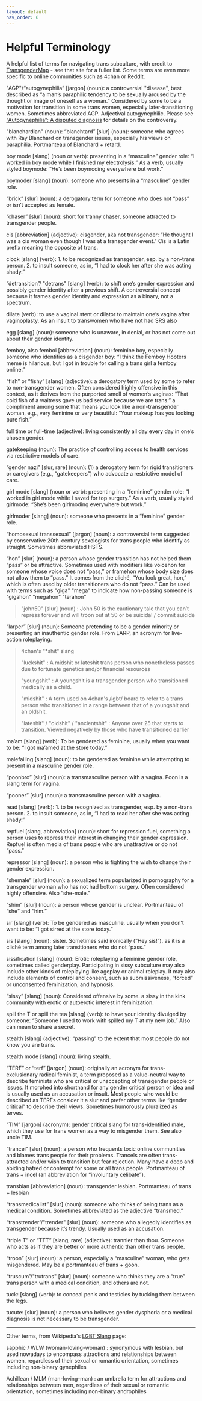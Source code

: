 ```yaml
---
layout: default
nav_order: 6
---
```


# Helpful Terminology


A helpful list of terms for navigating trans subculture, with credit to [TransgenderMap](https://www.transgendermap.com/resources/words/slang-slurs/) - see that site for a fuller list. Some terms are even more specific to online communities such as 4chan or Reddit.


"AGP"/“autogynephilia” [jargon] (noun): a controversial "disease", best described as “a man’s paraphilic tendency to be sexually aroused by the thought or image of oneself as a woman.” Considered by some to be a motivation for transition in some trans women, especially later-transitioning women. Sometimes abbreviated AGP. Adjectival autogynephilic. Please see [“Autogynephilia”: A disputed diagnosis](https://www.transgendermap.com/politics/sexology/autogynephilia/) for details on the controversy.

"blanchardian" (noun):
“blanchtard” [slur] (noun): someone who agrees with Ray Blanchard on transgender issues, especially his views on paraphilia. Portmanteau of Blanchard + retard.

boy mode [slang] (noun or verb): presenting in a “masculine” gender role: “I worked in boy mode while I finished my electrolysis.” As a verb, usually styled boymode: “He’s been boymoding everywhere but work.”

boymoder [slang] (noun): someone who presents in a “masculine” gender role.

“brick” [slur] (noun): a derogatory term for someone who does not “pass” or isn’t accepted as female.

“chaser” [slur] (noun): short for tranny chaser, someone attracted to transgender people.

cis [abbreviation] (adjective): cisgender, aka not transgender: “He thought I was a cis woman even though I was at a transgender event.” Cis is a Latin prefix meaning the opposite of trans.

clock [slang] (verb): 1. to be recognized as transgender, esp. by a non-trans person. 2. to insult someone, as in, “I had to clock her after she was acting shady.”

“detransition”/ "detrans" [slang] (verb): to shift one’s gender expression and possibly gender identity after a previous shift. A controversial concept because it frames gender identity and expression as a binary, not a spectrum.

dilate (verb): to use a vaginal stent or dilator to maintain one’s vagina after vaginoplasty. As an insult to transwomen who have not had SRS also

egg [slang] (noun): someone who is unaware, in denial, or has not come out about their gender identity.

femboy, also femboi [abbreviation] (noun): feminine boy, especially someone who identifies as a cisgender boy: “I think the Femboy Hooters meme is hilarious, but I got in trouble for calling a trans girl a femboy online.”

“fish” or “fishy” [slang] (adjective):
a derogatory term used by some to refer to non-transgender women. Often considered highly offensive in this context, as it derives from the purported smell of women’s vaginas: “That cold fish of a waitress gave us bad service because we are trans.”
a compliment among some that means you look like a non-transgender woman, e.g., very feminine or very beautiful: “Your makeup has you looking pure fish.”

full time or full-time (adjective): living consistently all day every day in one’s chosen gender.

gatekeeping (noun): The practice of controlling access to health services via restrictive models of care.

“gender nazi” [slur, rare] (noun): (1) a derogatory term for rigid transitioners or caregivers (e.g., “gatekeepers”) who advocate a restrictive model of care.

girl mode [slang] (noun or verb): presenting in a “feminine” gender role: “I worked in girl mode while I saved for top surgery.” As a verb, usually styled girlmode: “She’s been girlmoding everywhere but work.”

girlmoder [slang] (noun): someone who presents in a “feminine” gender role.

“homosexual transsexual” [jargon] (noun): a controversial term suggested by conservative 20th-century sexologists for trans people who identify as straight. Sometimes abbreviated HSTS.

“hon” [slur] (noun): a person whose gender transition has not helped them “pass” or be attractive. Sometimes used with modifiers like voicehon for someone whose voice does not “pass,” or framehon whose body size does not allow them to “pass.” It comes from the cliché, “You look great, hon,” which is often used by older transitioners who do not “pass.” Can be used with terms such as "giga" "mega" to indicate how non-passing someone is "gigahon" "megahon" "terahon"

> "john50" [slur] (noun) : John 50 is the cautionary tale that you can’t repress forever and will troon out at 50 or be suicidal / commit suicide

“larper” [slur] (noun): Someone pretending to be a gender minority or presenting an inauthentic gender role. From LARP, an acronym for live-action roleplaying.

> 4chan's "*shit" slang
>
> "luckshit" : A midshit or lateshit trans person who nonetheless passes due to fortunate genetics and/or financial resources
>
> "youngshit" : A youngshit is a transgender person who transitioned medically as a child.
>
> "midshit" : A term used on 4chan's /lgbt/ board to refer to a trans person who transitioned in a range between that of a youngshit and an oldshit. 
>
> "lateshit" / "oldshit" / "ancientshit" : Anyone over 25 that starts to transition. Viewed negatively by those who have transitioned earlier

ma’am [slang] (verb): To be gendered as feminine, usually when you want to be: “I got ma’amed at the store today.”

malefailing [slang] (noun): to be gendered as feminine while attempting to present in a masculine gender role.

“poonbro” [slur] (noun): a transmasculine person with a vagina. Poon is a slang term for vagina.

“pooner” [slur] (noun): a transmasculine person with a vagina.

read [slang] (verb): 1. to be recognized as transgender, esp. by a non-trans person. 2. to insult someone, as in, “I had to read her after she was acting shady.”

repfuel [slang, abbreviation] (noun): short for repression fuel, something a person uses to repress their interest in changing their gender expression. Repfuel is often media of trans people who are unattractive or do not “pass.”

repressor [slang] (noun): a person who is fighting the wish to change their gender expression.

“shemale” [slur] (noun): a sexualized term popularized in pornography for a transgender woman who has not had bottom surgery. Often considered highly offensive. Also “she-male.”

“shim” [slur] (noun): a person whose gender is unclear. Portmanteau of “she” and “him.”

sir [slang] (verb): To be gendered as masculine, usually when you don’t want to be: “I got sirred at the store today.”

sis [slang] (noun): sister. Sometimes said ironically (“Hey sis!”), as it is a cliché term among later transitioners who do not “pass.”

sissification [slang] (noun): Erotic roleplaying a feminine gender role, sometimes called genderplay. Participating in sissy subculture may also include other kinds of roleplaying like ageplay or animal roleplay. It may also include elements of control and consent, such as submissiveness, “forced” or unconsented feminization, and hypnosis.

“sissy” [slang] (noun):
Considered offensive by some.
a sissy in the kink community with erotic or autoerotic interest in feminization.

spill the T or spill the tea [slang] (verb): to have your identity divulged by someone: “Someone I used to work with spilled my T at my new job.” Also can mean to share a secret.


stealth [slang] (adjective): “passing” to the extent that most people do not know you are trans.

stealth mode [slang] (noun): living stealth.

“TERF” or “terf” [jargon] (noun): originally an acronym for trans-exclusionary radical feminist, a term proposed as a value-neutral way to describe feminists who are critical or unaccepting of transgender people or issues. It morphed into shorthand for any gender critical person or idea and is usually used as an accusation or insult. Most people who would be described as TERFs consider it a slur and prefer other terms like “gender critical” to describe their views. Sometimes humorously pluralized as terves.

“TIM” [jargon] (acronym): gender critical slang for trans-identified male, which they use for trans women as a way to misgender them. See also uncle TIM.

“trancel” [slur] (noun): a person who frequents toxic online communities and blames trans people for their problems. Trancels are often trans-attracted and/or wish to transition but fear rejection. Many have a deep and abiding hatred or contempt for some or all trans people. Portmanteau of trans + incel (an abbreviation for “involuntary celibate”).

transbian [abbreviation] (noun): transgender lesbian. Portmanteau of trans + lesbian

“transmedicalist” [slur] (noun): someone who thinks of being trans as a medical condition. Sometimes abbreviated as the adjective “transmed.”

“transtrender”/"trender" [slur] (noun): someone who allegedly identifies as transgender because it’s trendy. Usually used as an accusation.

“triple T” or “TTT” [slang, rare] (adjective): trannier than thou. Someone who acts as if they are better or more authentic than other trans people.

“troon” [slur] (noun): a person, especially a “masculine” woman, who gets misgendered. May be a portmanteau of trans + goon.

“truscum”/"trutrans" [slur] (noun): someone who thinks they are a “true” trans person with a medical condition, and others are not.

tuck: [slang] (verb): to conceal penis and testicles by tucking them between the legs.

tucute: [slur] (noun): a person who believes gender dysphoria or a medical diagnosis is not necessary to be transgender.

---

Other terms, from Wikipedia's [LGBT Slang](https://en.wikipedia.org/wiki/LGBT_slang) page:


sapphic / WLW (woman-loving-woman) : synonymous with lesbian, but used nowadays to encompass attractions and relationships between women, regardless of their sexual or romantic orientation, sometimes including non-binary gynephiles

Achillean / MLM (man-loving-man) : an umbrella term for attractions and relationships between men, regardless of their sexual or romantic orientation, sometimes including non-binary androphiles

